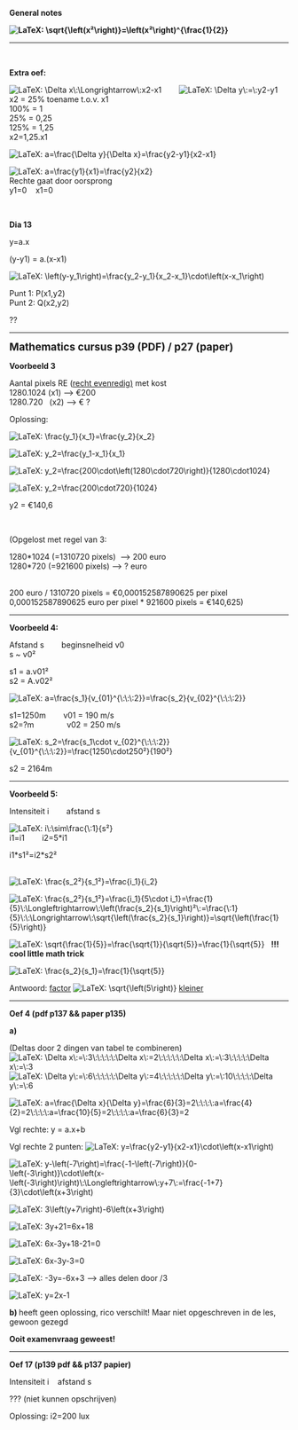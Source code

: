 <p><strong>General notes</strong></p>
<p><strong><img class="equation_image" title="\sqrt{\left(x&sup2;\right)}=\left(x&sup2;\right)^{\frac{1}{2}}" src="https://canvas.kdg.be/equation_images/%255Csqrt%257B%255Cleft(x%25C2%25B2%255Cright)%257D%253D%255Cleft(x%25C2%25B2%255Cright)%255E%257B%255Cfrac%257B1%257D%257B2%257D%257D" alt="LaTeX: \sqrt{\left(x&sup2;\right)}=\left(x&sup2;\right)^{\frac{1}{2}}" data-equation-content="\sqrt{\left(x&sup2;\right)}=\left(x&sup2;\right)^{\frac{1}{2}}" /></strong></p>
<hr />
<p>&nbsp;</p>
<p><strong>Extra oef:</strong></p>
<p><img class="equation_image" title="\Delta x\:\Longrightarrow\:x2-x1" src="https://canvas.kdg.be/equation_images/%255CDelta%2520x%255C%253A%255CLongrightarrow%255C%253Ax2-x1" alt="LaTeX: \Delta x\:\Longrightarrow\:x2-x1" data-equation-content="\Delta x\:\Longrightarrow\:x2-x1" /> &nbsp; &nbsp; &nbsp; &nbsp;<img class="equation_image" title="\Delta y\:=\:y2-y1" src="https://canvas.kdg.be/equation_images/%255CDelta%2520y%255C%253A%253D%255C%253Ay2-y1" alt="LaTeX: \Delta y\:=\:y2-y1" data-equation-content="\Delta y\:=\:y2-y1" /><br />x2 = 25% toename t.o.v. x1<br />100% = 1<br />25% = 0,25<br />125% = 1,25<br />x2=1,25.x1</p>
<p><img class="equation_image" title="a=\frac{\Delta y}{\Delta x}=\frac{y2-y1}{x2-x1}" src="https://canvas.kdg.be/equation_images/a%253D%255Cfrac%257B%255CDelta%2520y%257D%257B%255CDelta%2520x%257D%253D%255Cfrac%257By2-y1%257D%257Bx2-x1%257D" alt="LaTeX: a=\frac{\Delta y}{\Delta x}=\frac{y2-y1}{x2-x1}" data-equation-content="a=\frac{\Delta y}{\Delta x}=\frac{y2-y1}{x2-x1}" /></p>
<p><img class="equation_image" title="a=\frac{y1}{x1}=\frac{y2}{x2}" src="https://canvas.kdg.be/equation_images/a%253D%255Cfrac%257By1%257D%257Bx1%257D%253D%255Cfrac%257By2%257D%257Bx2%257D" alt="LaTeX: a=\frac{y1}{x1}=\frac{y2}{x2}" data-equation-content="a=\frac{y1}{x1}=\frac{y2}{x2}" /><br />Rechte gaat door oorsprong<br />y1=0&nbsp;&nbsp;&nbsp; x1=0</p>
<p>&nbsp;</p>
<p><strong>Dia 13</strong></p>
<p>y=a.x</p>
<p>(y-y1) = a.(x-x1)</p>
<p><img class="equation_image" title="\left(y-y_1\right)=\frac{y_2-y_1}{x_2-x_1}\cdot\left(x-x_1\right)" src="https://canvas.kdg.be/equation_images/%255Cleft(y-y_1%255Cright)%253D%255Cfrac%257By_2-y_1%257D%257Bx_2-x_1%257D%255Ccdot%255Cleft(x-x_1%255Cright)" alt="LaTeX: \left(y-y_1\right)=\frac{y_2-y_1}{x_2-x_1}\cdot\left(x-x_1\right)" data-equation-content="\left(y-y_1\right)=\frac{y_2-y_1}{x_2-x_1}\cdot\left(x-x_1\right)" /></p>
<p>Punt 1: P(x1,y2)<br />Punt 2: Q(x2,y2)</p>
<p>??</p>
<hr />
<p><span style="font-size: 14pt;"><strong>Mathematics cursus p39 (PDF) / p27 (paper)</strong></span></p>
<p><strong>Voorbeeld 3</strong></p>
<p>Aantal pixels RE (<span style="text-decoration: underline;">recht evenredig)</span> met kost<br />1280.1024 (x1) --&gt; &euro;200<br />1280.720&nbsp;&nbsp; (x2) --&gt; &euro; ?</p>
<p>Oplossing:</p>
<p><img class="equation_image" title="\frac{y_1}{x_1}=\frac{y_2}{x_2}" src="https://canvas.kdg.be/equation_images/%255Cfrac%257By_1%257D%257Bx_1%257D%253D%255Cfrac%257By_2%257D%257Bx_2%257D" alt="LaTeX: \frac{y_1}{x_1}=\frac{y_2}{x_2}" data-equation-content="\frac{y_1}{x_1}=\frac{y_2}{x_2}" /></p>
<p><img class="equation_image" title="y_2=\frac{y_1-x_1}{x_1}" src="https://canvas.kdg.be/equation_images/y_2%253D%255Cfrac%257By_1-x_1%257D%257Bx_1%257D" alt="LaTeX: y_2=\frac{y_1-x_1}{x_1}" data-equation-content="y_2=\frac{y_1-x_1}{x_1}" /></p>
<p><img class="equation_image" title="y_2=\frac{200\cdot\left(1280\cdot720\right)}{1280\cdot1024}" src="https://canvas.kdg.be/equation_images/y_2%253D%255Cfrac%257B200%255Ccdot%255Cleft(1280%255Ccdot720%255Cright)%257D%257B1280%255Ccdot1024%257D" alt="LaTeX: y_2=\frac{200\cdot\left(1280\cdot720\right)}{1280\cdot1024}" data-equation-content="y_2=\frac{200\cdot\left(1280\cdot720\right)}{1280\cdot1024}" /></p>
<p><img class="equation_image" title="y_2=\frac{200\cdot720}{1024}" src="https://canvas.kdg.be/equation_images/y_2%253D%255Cfrac%257B200%255Ccdot720%257D%257B1024%257D" alt="LaTeX: y_2=\frac{200\cdot720}{1024}" data-equation-content="y_2=\frac{200\cdot720}{1024}" /></p>
<p>y2 = &euro;140,6</p>
<p>&nbsp;</p>
<p>(Opgelost met regel van 3:</p>
<p>1280*1024 (=1310720 pixels) &nbsp;--&gt; 200 euro<br />1280*720 (=921600 pixels) --&gt; ? euro</p>
<p><br />200 euro / 1310720 pixels = &euro;0,000152587890625 per pixel<br />0,000152587890625 euro per pixel * 921600 pixels = &euro;140,625)</p>
<hr />
<p><strong>Voorbeeld 4:</strong></p>
<p>Afstand s&nbsp;&nbsp;&nbsp;&nbsp;&nbsp;&nbsp;&nbsp; beginsnelheid v0<br />s ~ v0&sup2;</p>
<p>s1 = a.v01&sup2;<br />s2 = A.v02&sup2;</p>
<p><img class="equation_image" title="a=\frac{s_1}{v_{01}^{\:\:\:2}}=\frac{s_2}{v_{02}^{\:\:\:2}}" src="https://canvas.kdg.be/equation_images/a%253D%255Cfrac%257Bs_1%257D%257Bv_%257B01%257D%255E%257B%255C%253A%255C%253A%255C%253A2%257D%257D%253D%255Cfrac%257Bs_2%257D%257Bv_%257B02%257D%255E%257B%255C%253A%255C%253A%255C%253A2%257D%257D" alt="LaTeX: a=\frac{s_1}{v_{01}^{\:\:\:2}}=\frac{s_2}{v_{02}^{\:\:\:2}}" data-equation-content="a=\frac{s_1}{v_{01}^{\:\:\:2}}=\frac{s_2}{v_{02}^{\:\:\:2}}" /></p>
<p>s1=1250m&nbsp;&nbsp;&nbsp;&nbsp;&nbsp;&nbsp;&nbsp; v01 = 190 m/s<br />s2=?m&nbsp;&nbsp;&nbsp;&nbsp;&nbsp;&nbsp;&nbsp;&nbsp;&nbsp;&nbsp;&nbsp;&nbsp;&nbsp;&nbsp; v02 = 250 m/s</p>
<p><img class="equation_image" title="s_2=\frac{s_1\cdot v_{02}^{\:\:\:2}}{v_{01}^{\:\:\:2}}=\frac{1250\cdot250&sup2;}{190&sup2;}" src="https://canvas.kdg.be/equation_images/s_2%253D%255Cfrac%257Bs_1%255Ccdot%2520v_%257B02%257D%255E%257B%255C%253A%255C%253A%255C%253A2%257D%257D%257Bv_%257B01%257D%255E%257B%255C%253A%255C%253A%255C%253A2%257D%257D%253D%255Cfrac%257B1250%255Ccdot250%25C2%25B2%257D%257B190%25C2%25B2%257D" alt="LaTeX: s_2=\frac{s_1\cdot v_{02}^{\:\:\:2}}{v_{01}^{\:\:\:2}}=\frac{1250\cdot250&sup2;}{190&sup2;}" data-equation-content="s_2=\frac{s_1\cdot v_{02}^{\:\:\:2}}{v_{01}^{\:\:\:2}}=\frac{1250\cdot250&sup2;}{190&sup2;}" /></p>
<p>s2 = 2164m</p>
<hr />
<p><strong>Voorbeeld 5:</strong></p>
<p>Intensiteit i&nbsp;&nbsp;&nbsp;&nbsp;&nbsp;&nbsp;&nbsp; afstand s</p>
<p><img class="equation_image" title="i\:\sim\frac{\:1}{s&sup2;}" src="https://canvas.kdg.be/equation_images/i%255C%253A%255Csim%255Cfrac%257B%255C%253A1%257D%257Bs%25C2%25B2%257D" alt="LaTeX: i\:\sim\frac{\:1}{s&sup2;}" data-equation-content="i\:\sim\frac{\:1}{s&sup2;}" /><br />i1=i1&nbsp;&nbsp;&nbsp;&nbsp;&nbsp;&nbsp;&nbsp; i2=5*i1</p>
<p>i1*s1&sup2;=i2*s2&sup2;<br /><br /></p>
<p><img class="equation_image" title="\frac{s_2&sup2;}{s_1&sup2;}=\frac{i_1}{i_2}" src="https://canvas.kdg.be/equation_images/%255Cfrac%257Bs_2%25C2%25B2%257D%257Bs_1%25C2%25B2%257D%253D%255Cfrac%257Bi_1%257D%257Bi_2%257D" alt="LaTeX: \frac{s_2&sup2;}{s_1&sup2;}=\frac{i_1}{i_2}" data-equation-content="\frac{s_2&sup2;}{s_1&sup2;}=\frac{i_1}{i_2}" /></p>
<p><img class="equation_image" title="\frac{s_2&sup2;}{s_1&sup2;}=\frac{i_1}{5\cdot i_1}=\frac{1}{5}\:\Longleftrightarrow\:\left(\frac{s_2}{s_1}\right)&sup2;\:=\frac{\:1}{5}\:\:\Longrightarrow\:\sqrt{\left(\frac{s_2}{s_1}\right)}=\sqrt{\left(\frac{1}{5}\right)}" src="https://canvas.kdg.be/equation_images/%255Cfrac%257Bs_2%25C2%25B2%257D%257Bs_1%25C2%25B2%257D%253D%255Cfrac%257Bi_1%257D%257B5%255Ccdot%2520i_1%257D%253D%255Cfrac%257B1%257D%257B5%257D%255C%253A%255CLongleftrightarrow%255C%253A%255Cleft(%255Cfrac%257Bs_2%257D%257Bs_1%257D%255Cright)%25C2%25B2%255C%253A%253D%255Cfrac%257B%255C%253A1%257D%257B5%257D%255C%253A%255C%253A%255CLongrightarrow%255C%253A%255Csqrt%257B%255Cleft(%255Cfrac%257Bs_2%257D%257Bs_1%257D%255Cright)%257D%253D%255Csqrt%257B%255Cleft(%255Cfrac%257B1%257D%257B5%257D%255Cright)%257D" alt="LaTeX: \frac{s_2&sup2;}{s_1&sup2;}=\frac{i_1}{5\cdot i_1}=\frac{1}{5}\:\Longleftrightarrow\:\left(\frac{s_2}{s_1}\right)&sup2;\:=\frac{\:1}{5}\:\:\Longrightarrow\:\sqrt{\left(\frac{s_2}{s_1}\right)}=\sqrt{\left(\frac{1}{5}\right)}" data-equation-content="\frac{s_2&sup2;}{s_1&sup2;}=\frac{i_1}{5\cdot i_1}=\frac{1}{5}\:\Longleftrightarrow\:\left(\frac{s_2}{s_1}\right)&sup2;\:=\frac{\:1}{5}\:\:\Longrightarrow\:\sqrt{\left(\frac{s_2}{s_1}\right)}=\sqrt{\left(\frac{1}{5}\right)}" /></p>
<p><img class="equation_image" title="\sqrt{\frac{1}{5}}=\frac{\sqrt{1}}{\sqrt{5}}=\frac{1}{\sqrt{5}}" src="https://canvas.kdg.be/equation_images/%255Csqrt%257B%255Cfrac%257B1%257D%257B5%257D%257D%253D%255Cfrac%257B%255Csqrt%257B1%257D%257D%257B%255Csqrt%257B5%257D%257D%253D%255Cfrac%257B1%257D%257B%255Csqrt%257B5%257D%257D" alt="LaTeX: \sqrt{\frac{1}{5}}=\frac{\sqrt{1}}{\sqrt{5}}=\frac{1}{\sqrt{5}}" data-equation-content="\sqrt{\frac{1}{5}}=\frac{\sqrt{1}}{\sqrt{5}}=\frac{1}{\sqrt{5}}" /> &nbsp; <strong>!!! cool little math trick</strong><strong></strong></p>
<p><img class="equation_image" title="\frac{s_2}{s_1}=\frac{1}{\sqrt{5}}" src="https://canvas.kdg.be/equation_images/%255Cfrac%257Bs_2%257D%257Bs_1%257D%253D%255Cfrac%257B1%257D%257B%255Csqrt%257B5%257D%257D" alt="LaTeX: \frac{s_2}{s_1}=\frac{1}{\sqrt{5}}" data-equation-content="\frac{s_2}{s_1}=\frac{1}{\sqrt{5}}" /></p>
<p>Antwoord: <span style="text-decoration: underline;">factor</span> <img class="equation_image" title="\sqrt{\left(5\right)}" src="https://canvas.kdg.be/equation_images/%255Csqrt%257B%255Cleft(5%255Cright)%257D" alt="LaTeX: \sqrt{\left(5\right)}" data-equation-content="\sqrt{\left(5\right)}" /> <span style="text-decoration: underline;">kleiner</span></p>
<hr />
<p><strong>Oef 4 (pdf p137 &amp;&amp; paper p135)</strong></p>
<p><strong>a)</strong></p>
<p>(Deltas door 2 dingen van tabel te combineren)<br /><img class="equation_image" title="\Delta x\:=\:3\:\:\:\:\:\Delta x\:=2\:\:\:\:\:\Delta x\:=\:3\:\:\:\:\Delta x\:=\:3" src="https://canvas.kdg.be/equation_images/%255CDelta%2520x%255C%253A%253D%255C%253A3%255C%253A%255C%253A%255C%253A%255C%253A%255C%253A%255CDelta%2520x%255C%253A%253D2%255C%253A%255C%253A%255C%253A%255C%253A%255C%253A%255CDelta%2520x%255C%253A%253D%255C%253A3%255C%253A%255C%253A%255C%253A%255C%253A%255CDelta%2520x%255C%253A%253D%255C%253A3" alt="LaTeX: \Delta x\:=\:3\:\:\:\:\:\Delta x\:=2\:\:\:\:\:\Delta x\:=\:3\:\:\:\:\Delta x\:=\:3" data-equation-content="\Delta x\:=\:3\:\:\:\:\:\Delta x\:=2\:\:\:\:\:\Delta x\:=\:3\:\:\:\:\Delta x\:=\:3" /><br /><img class="equation_image" title="\Delta y\:=\:6\:\:\:\:\:\Delta y\:=4\:\:\:\:\:\Delta y\:=\:10\:\:\:\:\Delta y\:=\:6" src="https://canvas.kdg.be/equation_images/%255CDelta%2520y%255C%253A%253D%255C%253A6%255C%253A%255C%253A%255C%253A%255C%253A%255C%253A%255CDelta%2520y%255C%253A%253D4%255C%253A%255C%253A%255C%253A%255C%253A%255C%253A%255CDelta%2520y%255C%253A%253D%255C%253A10%255C%253A%255C%253A%255C%253A%255C%253A%255CDelta%2520y%255C%253A%253D%255C%253A6" alt="LaTeX: \Delta y\:=\:6\:\:\:\:\:\Delta y\:=4\:\:\:\:\:\Delta y\:=\:10\:\:\:\:\Delta y\:=\:6" data-equation-content="\Delta y\:=\:6\:\:\:\:\:\Delta y\:=4\:\:\:\:\:\Delta y\:=\:10\:\:\:\:\Delta y\:=\:6" /></p>
<p><img class="equation_image" title="a=\frac{\Delta x}{\Delta y}=\frac{6}{3}=2\:\:\:\:a=\frac{4}{2}=2\:\:\:\:a=\frac{10}{5}=2\:\:\:\:a=\frac{6}{3}=2" src="https://canvas.kdg.be/equation_images/a%253D%255Cfrac%257B%255CDelta%2520x%257D%257B%255CDelta%2520y%257D%253D%255Cfrac%257B6%257D%257B3%257D%253D2%255C%253A%255C%253A%255C%253A%255C%253Aa%253D%255Cfrac%257B4%257D%257B2%257D%253D2%255C%253A%255C%253A%255C%253A%255C%253Aa%253D%255Cfrac%257B10%257D%257B5%257D%253D2%255C%253A%255C%253A%255C%253A%255C%253Aa%253D%255Cfrac%257B6%257D%257B3%257D%253D2" alt="LaTeX: a=\frac{\Delta x}{\Delta y}=\frac{6}{3}=2\:\:\:\:a=\frac{4}{2}=2\:\:\:\:a=\frac{10}{5}=2\:\:\:\:a=\frac{6}{3}=2" data-equation-content="a=\frac{\Delta x}{\Delta y}=\frac{6}{3}=2\:\:\:\:a=\frac{4}{2}=2\:\:\:\:a=\frac{10}{5}=2\:\:\:\:a=\frac{6}{3}=2" /></p>
<p>Vgl rechte: y = a.x+b</p>
<p>Vgl rechte 2 punten: <img class="equation_image" title="y=\frac{y2-y1}{x2-x1}\cdot\left(x-x1\right)" src="https://canvas.kdg.be/equation_images/y%253D%255Cfrac%257By2-y1%257D%257Bx2-x1%257D%255Ccdot%255Cleft(x-x1%255Cright)" alt="LaTeX: y=\frac{y2-y1}{x2-x1}\cdot\left(x-x1\right)" data-equation-content="y=\frac{y2-y1}{x2-x1}\cdot\left(x-x1\right)" /></p>
<p><img class="equation_image" title="y-\left(-7\right)=\frac{-1-\left(-7\right)}{0-\left(-3\right)}\cdot\left(x-\left(-3\right)\right)\:\Longleftrightarrow\:y+7\:=\frac{-1+7}{3}\cdot\left(x+3\right)" src="https://canvas.kdg.be/equation_images/y-%255Cleft(-7%255Cright)%253D%255Cfrac%257B-1-%255Cleft(-7%255Cright)%257D%257B0-%255Cleft(-3%255Cright)%257D%255Ccdot%255Cleft(x-%255Cleft(-3%255Cright)%255Cright)%255C%253A%255CLongleftrightarrow%255C%253Ay%252B7%255C%253A%253D%255Cfrac%257B-1%252B7%257D%257B3%257D%255Ccdot%255Cleft(x%252B3%255Cright)" alt="LaTeX: y-\left(-7\right)=\frac{-1-\left(-7\right)}{0-\left(-3\right)}\cdot\left(x-\left(-3\right)\right)\:\Longleftrightarrow\:y+7\:=\frac{-1+7}{3}\cdot\left(x+3\right)" data-equation-content="y-\left(-7\right)=\frac{-1-\left(-7\right)}{0-\left(-3\right)}\cdot\left(x-\left(-3\right)\right)\:\Longleftrightarrow\:y+7\:=\frac{-1+7}{3}\cdot\left(x+3\right)" /></p>
<p><img class="equation_image" title="3\left(y+7\right)-6\left(x+3\right)" src="https://canvas.kdg.be/equation_images/3%255Cleft(y%252B7%255Cright)-6%255Cleft(x%252B3%255Cright)" alt="LaTeX: 3\left(y+7\right)-6\left(x+3\right)" data-equation-content="3\left(y+7\right)-6\left(x+3\right)" /></p>
<p><img class="equation_image" title="3y+21=6x+18" src="https://canvas.kdg.be/equation_images/3y%252B21%253D6x%252B18" alt="LaTeX: 3y+21=6x+18" data-equation-content="3y+21=6x+18" /></p>
<p><img class="equation_image" title="6x-3y+18-21=0" src="https://canvas.kdg.be/equation_images/6x-3y%252B18-21%253D0" alt="LaTeX: 6x-3y+18-21=0" data-equation-content="6x-3y+18-21=0" /></p>
<p><img class="equation_image" title="6x-3y-3=0" src="https://canvas.kdg.be/equation_images/6x-3y-3%253D0" alt="LaTeX: 6x-3y-3=0" data-equation-content="6x-3y-3=0" /></p>
<p><img class="equation_image" title="-3y=-6x+3" src="https://canvas.kdg.be/equation_images/-3y%253D-6x%252B3" alt="LaTeX: -3y=-6x+3" data-equation-content="-3y=-6x+3" /> --&gt; alles delen door /3</p>
<p><img class="equation_image" title="y=2x-1" src="https://canvas.kdg.be/equation_images/y%253D2x-1" alt="LaTeX: y=2x-1" data-equation-content="y=2x-1" /></p>
<p><strong>b) </strong>heeft geen oplossing, rico verschilt! Maar niet opgeschreven in de les, gewoon gezegd</p>
<p><strong>Ooit examenvraag geweest!</strong></p>
<hr />
<p><strong>Oef 17 (p139 pdf &amp;&amp; p137 papier)</strong></p>
<p>Intensiteit i&nbsp;&nbsp;&nbsp; afstand s</p>
<p>??? (niet kunnen opschrijven)</p>
<p>Oplossing: i2=200 lux</p>
<p>&nbsp;</p>
<p>&nbsp;</p>